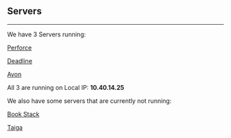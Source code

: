 ## Servers
---

We have 3 Servers running:

[Perforce](https://github.com/Arbint/UIWPerforce)

[Deadline](https://github.com/Arbint/UIWDeadline)

[Ayon](http://10.40.14.25:5000/dashboard/tasks)

All 3 are running on Local IP: **10.40.14.25**

We also have some servers that are currently not running:

[Book Stack](BookStack.md)

[Taiga](http://10.40.14.25:9000)